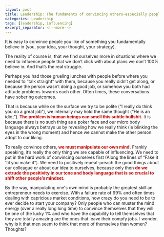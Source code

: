 ```yaml
---
layout: post
title: Leadership: The fundaments of convincing others-especially people you don’t click with
categories: Leadership
tags: [leadership, influencing]
excerpt_separator: <!--more-->
---
```


It is easy to convince people you like of something you fundamentally believe in (you, your idea, your thought, your strategy).

The reality of course is, that we find ourselves more in situations where we need to influence people that we don’t click with about plans we don’t 100% believe in. And that’s the real struggle.

Perhaps you had those grueling lunches with people before where you needed to “talk straight” with them, because you really didn’t get along, or because the person wasn’t doing a good job, or somehow you both had attitude problems towards each other. Often times, these conversations have sobering outcomes.
<!--more-->
That is because while on the surface we try to be polite (“I really do think you do a great job”), we internally may hold the same thought (“He is an idiot”).<span style="color:#d40202; font-weight: bold"> The problem is human beings can smell this subtle bullshit.</span> It is because there is no such thing as a poker face and our micro body language always betrays us by revealing how we really think (ie blinking the eyes in the wrong moment) and hence we cannot make the other person adopt to our liking. 

To really convince others, <span style="color:#d40202; font-weight: bold">we must manipulate our own mind.</span> Frankly speaking, it’s really the only thing we are capable of influencing. We need to put in the hard work of convincing ourselves first (Along the lines of “Fake it 'til you make it”). We need to positively repeat-preach the good things about our colleague or about our idea to ourselves, because only then <span style="color:#d40202; font-weight: bold">do we extrude the positivity in our tone and body language that is so crucial to shift other people’s mindset.</span>

By the way, manipulating one's own mind is probably the greatest skill an entrepreneur needs to exercise. With a failure rate of 99% and often times dealing with capricious market conditions, how crazy do you need to be to ever decide to start your company? Only people who can muster the mind energy (over a really long long time) to convince themselves that they will be one of the lucky 1% and who have the capability to tell themselves that they are totally amazing are the ones that leave their compfy jobs. I wonder, why is it that men seem to think that more of themselves than women? Thoughts?
